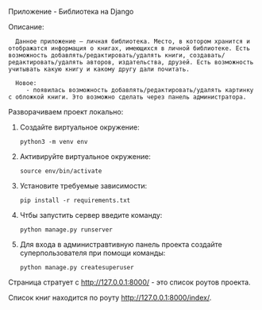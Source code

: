 Приложение - Библиотека на Django
      
Описание:

      Данное приложение — личная библиотека. Место, в котором хранится и отображатся информация о книгах, имеющихся в личной библиотеке. Есть возможность добавлять/редактировать/удалять книги, создавать/редактировать/удалять авторов, издательства, друзей. Есть возможность учитывать какую книгу и какому другу дали почитать.

      Новое:
         - появилась возможность добавлять/редактировать/удалять картинку с обложкой книги. Это возможно сделать через панель администратора.

Разворачиваем проект локально:

1. Создайте виртуальное окружение: 

       python3 -m venv env
       
2. Активируйте виртуальное окружение: 

       source env/bin/activate
       
3. Установите требуемые зависимости: 

       pip install -r requirements.txt
   
       
4. Чтбы запустить сервер введите команду: 

       python manage.py runserver

5. Для входа в администравтивную панель проекта создайте суперпользователя при помощи команды: 

       python manage.py createsuperuser

Страница стратует с http://127.0.0.1:8000/ -  это список роутов проекта.


Список книг находится по роуту http://127.0.0.1:8000/index/.